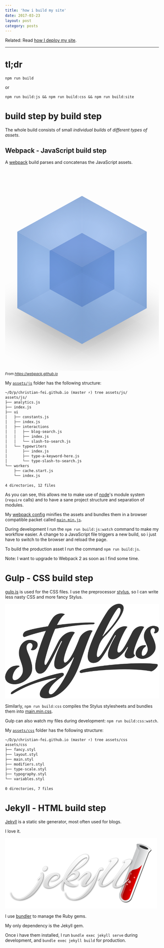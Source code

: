 ```yaml
---
title: 'how i build my site'
date: 2017-03-23
layout: post
category: posts
---
```


Related: Read [how I deploy my site](/posts/how-i-deploy-my-site/).

---

# tl;dr

```
npm run build
```

or

```
npm run build:js && npm run build:css && npm run build:site
```

# build step by build step

The whole build consists of small *individual builds* of *different types of assets*.

## Webpack - JavaScript build step

A [webpack](https://webpack.github.io/) build parses and concatenas the JavaScript assets.

<div class="logo-container" style="overflow: hidden;">
<div class="logo" style="-webkit-transform:scale(3);-ms-transform:scale(3);transform:scale(3);height:660px;z-index:-1">
<ul class="cube-inner">
<li class="front"></li>
<li class="back"></li>
<li class="right"></li>
<li class="left"></li>
<li class="top"></li>
<li class="bottom"></li>
</ul>
<ul class="cube">
<li class="front"></li>
<li class="back"></li>
<li class="right"></li>
<li class="left"></li>
<li class="top"></li>
<li class="bottom"></li>
<li class="floor"></li>
</ul>
</div>
</div>

<small>
  <i>From <a href="https://webpack.github.io">https://webpack.github.io</a></i>
</small>

My [`assets/js`](https://github.com/christian-fei/christian-fei.github.io/tree/master/assets/js) folder has the following structure:

```
~/D/p/christian-fei.github.io (master ⚡) tree assets/js/
assets/js/
├── analytics.js
├── index.js
├── ui
│   ├── constants.js
│   ├── index.js
│   ├── interactions
│   │   ├── blog-search.js
│   │   ├── index.js
│   │   └── slash-to-search.js
│   └── typewriters
│       ├── index.js
│       ├── type-a-keyword-here.js
│       └── type-slash-to-search.js
└── workers
    ├── cache.start.js
    └── index.js

4 directories, 12 files
```

As you can see, this allows me to make use of [node](https://nodejs.org)'s module system (`require` calls) and to have a sane project structure and separation of modules.

My [webpack config](https://github.com/christian-fei/christian-fei.github.io/blob/master/webpack.config.js) minifies the assets and bundles them in a browser compatible packet called [`main.min.js`](https://github.com/christian-fei/christian-fei.github.io/blob/master/dest/main.min.js).

During development I run the `npm run build:js:watch` command to make my workflow easier. A change to a JavaScript file triggers a new build, so i just have to switch to the browser and reload the page.

To build the production asset I run the command `npm run build:js`.

Note: I want to upgrade to Webpack 2 as soon as I find some time.

# Gulp - CSS build step

[gulp.js](http://gulpjs.com/) is used for the CSS files. I use the preprocessor [stylus](http://stylus-lang.com/), so I can write less nasty CSS and more fancy Stylus.

<img src="/assets/images/posts/stylus-logo.svg" alt="stylus lang"/>

Similarly, `npm run build:css` compiles the Stylus stylesheets and bundles them into [main.min.css](https://github.com/christian-fei/christian-fei.github.io/blob/master/dest/main.min.css).

Gulp can also watch my files during development: `npm run build:css:watch`.

My [`assets/css`](https://github.com/christian-fei/christian-fei.github.io/tree/master/assets/css) folder has the following structure:

```
~/D/p/christian-fei.github.io (master ⚡) tree assets/css
assets/css
├── fancy.styl
├── layout.styl
├── main.styl
├── modifiers.styl
├── type-scale.styl
├── typography.styl
└── variables.styl

0 directories, 7 files
```

# Jekyll - HTML build step

[Jekyll](https://jekyllrb.com) is a static site generator, most often used for blogs.

I love it.

<img src="/assets/images/posts/jekyll.png" alt="jekyll"/>

I use [bundler](https://github.com/bundler/bundler) to manage the Ruby gems.

My only dependency is the Jekyll gem.

Once i have them installed, I run `bundle exec jekyll serve` during development, and `bundle exec jekyll build` for production.
































<style>
.logo {
  width: 100%;
  height: 220px;
  position: relative;
  overflow: hidden;
  -webkit-transform: scale(3);
  -ms-transform: scale(3);
  transform: scale(3);
  z-index: -1;
}


.cube-inner, .cube-inner li {
  position: absolute;
  display: block;
}

.cube-inner {
  width: 100%;
  height: 100%;
  padding: 0;
  margin: -25px 0;
  top: 50%;
  left: 50%;
  transform-origin: 25px 25px;
  margin: -25px 0 0 -25px;
  transform: rotateX(-33.5deg) rotateY(45deg);
  transform-style: preserve-3d;
  animation: fastspin 10s ease-in-out infinite 2s;
}


.cube-inner .front {
    transform: translateZ(25px);
}
.cube-inner .back, .cube-inner .front, .cube-inner .left, .cube-inner .right, .cube-inner .top {
    background: radial-gradient(transparent 30%,rgba(5,17,53,.2) 100%);
}
.cube-inner li {
    width: 50px;
    height: 50px;
    transition: transform 1s ease-in-out;
}
.cube-inner, .cube-inner li {
    position: absolute;
    display: block;
}
.cube-inner .right {
    transform: rotateY(90deg) translateZ(25px);
}
.cube-inner .back {
    transform: rotateX(-180deg) translateZ(25px);
}
.cube-inner .left {
    transform: rotateY(-90deg) translateZ(25px);
}
.cube-inner .top {
    transform: rotateX(90deg) translateZ(25px);
}
.cube-inner .bottom {
    transform: rotateX(-90deg) translateZ(25px);
}

.cube, .cube li {
    position: absolute;
    display: block;
}
.cube {
    width: 100%;
    height: 100%;
    padding: 0;
    margin: -50px 0;
    transform-origin: 50px 50px;
    transform: rotateX(-33.5deg) rotateY(45deg);
    transform-style: preserve-3d;
    animation: slowspin 10s ease-in-out infinite 2s;
    margin: -50px 0 0 -50px;
    top: 50%;
    left: 50%;
}

.cube .front {
    transform: translateZ(50px);
}
.cube .back, .cube .front, .cube .left, .cube .right, .cube .top {
    background: radial-gradient(transparent 30%,rgba(16,47,91,.2) 100%);
}
.cube li {
    width: 75pt;
    height: 75pt;
    transition: transform 1s ease-in-out;
}
.cube .back {
    transform: rotateX(-180deg) translateZ(50px);
}
.cube .right {
    transform: rotateY(90deg) translateZ(50px);
}
.cube .left {
    transform: rotateY(-90deg) translateZ(50px);
}
.cube .top {
    transform: rotateX(90deg) translateZ(50px);
}
.cube .bottom {
    transform: rotateX(-90deg) translateZ(50px);
}
.cube .floor {
    box-shadow: -300px 0 50px rgba(0,0,0,.3);
    backface-visibility: visible;
    width: 110px;
    height: 110px;
    left: 295px;
    background-color: transparent;
    transform: rotateX(-90deg) translateZ(60px);
}
.cube-inner li:after {
    content: "";
    display: block;
    position: absolute;
    width: 50px;
    height: 50px;
    backface-visibility: hidden;
    background-color: rgba(16,58,177,.5);
    transition: transform 1s ease-in-out;
}
.cube .top:after {
    background-color: rgba(152,186,237,.5);
}
.cube li:after {
    content: "";
    display: block;
    position: absolute;
    width: 75pt;
    height: 75pt;
    backface-visibility: hidden;
    background-color: rgba(126,169,232,.5);
    transition: transform 1s ease-in-out;
}
@keyframes slowspin {
  0%{transform:rotateX(-33.5deg) rotateY(45deg)}
  10%,to{transform:rotateX(-33.5deg) rotateY(225deg)}
}

@keyframes fastspin {
  0%{transform:rotateX(-33.5deg) rotateY(45deg)}
  10%,to{transform:rotateX(-33.5deg) rotateY(-315deg)}
}

.cube .floor:after {
    display: none !important;
}

</style>
